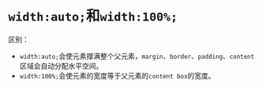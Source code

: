 # `width:auto;`和`width:100%;`

区别：

- `width:auto;`会使元素撑满整个父元素，`margin`、`border`、`padding`、`content`区域会自动分配水平空间。
- `width:100%;`会使元素的宽度等于父元素的`content box`的宽度。
